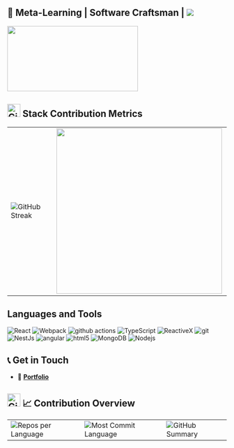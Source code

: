 
🧠 Meta-Learning | Software Craftsman | ![](https://komarev.com/ghpvc/?username=preston-56&color=brightgreen)
---
<img src="https://media.giphy.com/media/26tn33aiTi1jkl6H6/giphy.gif" height="150" width="300"/>
</div>

## <img src="https://upload.wikimedia.org/wikipedia/commons/9/91/Octicons-mark-github.svg" alt="GitHub Octocat" width="30"/> **Stack Contribution Metrics**
<center>
  <table>
    <tr>
      <td> 
        <img src="https://github-readme-streak-stats.herokuapp.com/?user=preston-56&theme=radical" alt="GitHub Streak" /> 
      </td>
      <td>
          <img width="380px" align="left" src="https://github-readme-stats.vercel.app/api/top-langs/?username=preston-56&hide&layout=compact&theme=dark" />
        </td>  
    </tr>   
  </table>
</center>

## Languages and Tools
<p>
  <img alt="React" src="https://img.shields.io/badge/-React-45b8d8?style=flat-square&logo=react&logoColor=white" />
  <img alt="Webpack" src="https://img.shields.io/badge/-Webpack-8DD6F9?style=flat-square&logo=webpack&logoColor=white" /> 
  <img alt="github actions" src="https://img.shields.io/badge/-Github_Actions-2088FF?style=flat-square&logo=github-actions&logoColor=white" />
  <img alt="TypeScript" src="https://img.shields.io/badge/-TypeScript-007ACC?style=flat-square&logo=typescript&logoColor=white" />
  <img alt="ReactiveX" src="https://img.shields.io/badge/-RxJs-B7178C?style=flat-square&logo=reactivex&logoColor=white" />
  <img alt="git" src="https://img.shields.io/badge/-Git-F05032?style=flat-square&logo=git&logoColor=white" />
  <img alt="NestJs" src="https://img.shields.io/badge/-NestJs-ea2845?style=flat-square&logo=nestjs&logoColor=white" />
  <img alt="angular" src="https://img.shields.io/badge/-Angular-DD0031?style=flat-square&logo=angular&logoColor=white" />
  <img alt="html5" src="https://img.shields.io/badge/-HTML5-E34F26?style=flat-square&logo=html5&logoColor=white" />
  <img alt="MongoDB" src="https://img.shields.io/badge/-MongoDB-13aa52?style=flat-square&logo=mongodb&logoColor=white" />
  <img alt="Nodejs" src="https://img.shields.io/badge/-Nodejs-43853d?style=flat-square&logo=Node.js&logoColor=white" />
</p>

## 📞 **Get in Touch**

- 📂 [**Portfolio**](https://preston-56.netlify.app/) 

## <img src="https://upload.wikimedia.org/wikipedia/commons/9/91/Octicons-mark-github.svg" alt="GitHub Octocat" width="30"/> 📈 **Contribution Overview**

<table>
    <tr>
        <td><img src="https://github-profile-summary-cards.vercel.app/api/cards/repos-per-language?username=preston-56&theme=dracula" alt="Repos per Language" /></td>
        <td><img src="https://github-profile-summary-cards.vercel.app/api/cards/most-commit-language?username=preston-56&theme=dracula" alt="Most Commit Language" /></td>
        <td><img src="https://github-profile-summary-cards.vercel.app/api/cards/profile-details?username=preston-56&theme=dracula" alt="GitHub Summary" /></td>
    </tr>
</table>








